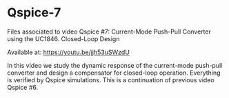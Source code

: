 # Qspice-7

Files associated to video Qspice #7: Current-Mode Push-Pull Converter using the UC1846. Closed-Loop Design

Available at: https://youtu.be/jjh53uSWzdU

In this video we study the dynamic response of the current-mode push-pull converter and design a compensator for closed-loop operation. Everything is verified by Qspice simulations.
This is a continuation of previous video Qspice #6.
